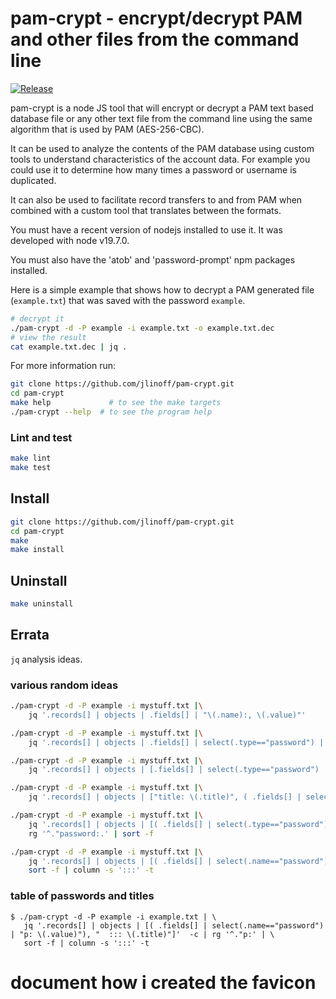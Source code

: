# pam-crypt - encrypt/decrypt PAM and other files from the command line
[![Release](https://img.shields.io/github/release/jlinoff/pam-crypt?style)](https://github.com/jlinoff/pam-crypt/releases)

pam-crypt is a node JS tool that will encrypt or decrypt a PAM text
based database file or any other text file from the command line
using the same algorithm that is used by PAM (AES-256-CBC).

It can be used to analyze the contents of the PAM database using
custom tools to understand characteristics of the account data.
For example you could use it to determine how many times a password
or username is duplicated.

It can also be used to facilitate record transfers to and from PAM
when combined with a custom tool that translates between the formats.

You must have a recent version of nodejs installed to use it. It was
developed with node v19.7.0.

You must also have the 'atob' and 'password-prompt' npm packages
installed.

Here is a simple example that shows how to decrypt a PAM generated
file (`example.txt`) that was saved with the password `example`.

```bash
# decrypt it
./pam-crypt -d -P example -i example.txt -o example.txt.dec
# view the result
cat example.txt.dec | jq .
```

For more information run:
```bash
git clone https://github.com/jlinoff/pam-crypt.git
cd pam-crypt
make help             # to see the make targets
./pam-crypt --help  # to see the program help
```

### Lint and test
```bash
make lint
make test
```

## Install
```bash
git clone https://github.com/jlinoff/pam-crypt.git
cd pam-crypt
make
make install
```

## Uninstall

```bash
make uninstall
```

## Errata

`jq` analysis ideas.


### various random ideas
```bash
./pam-crypt -d -P example -i mystuff.txt |\
    jq '.records[] | objects | .fields[] | "\(.name):, \(.value)"'

./pam-crypt -d -P example -i mystuff.txt |\
    jq '.records[] | objects | .fields[] | select(.type=="password") | "password: \(.value)"'

./pam-crypt -d -P example -i mystuff.txt |\
    jq '.records[] | objects | [.fields[] | select(.type=="password") | "password: \(.value)"]'

./pam-crypt -d -P example -i mystuff.txt |\
    jq '.records[] | objects | ["title: \(.title)", ( .fields[] | select(.type=="password") | "password: \(.value)")]'

./pam-crypt -d -P example -i mystuff.txt |\
    jq '.records[] | objects | [( .fields[] | select(.type=="password") | "password: \(.value)"), "title: \(.title)"]'  -c | \
    rg '^."password:.' | sort -f

./pam-crypt -d -P example -i mystuff.txt |\
    jq '.records[] | objects | [( .fields[] | select(.name=="password") | "p: \(.value)"), "  ::: \(.title)"]'  -c | rg '^."p:' | \
    sort -f | column -s ':::' -t
```

### table of passwords and titles
```
$ ./pam-crypt -d -P example -i example.txt | \
   jq '.records[] | objects | [( .fields[] | select(.name=="password") | "p: \(.value)"), "  ::: \(.title)"]'  -c | rg '^."p:' | \
   sort -f | column -s ':::' -t
```

# document how i created the favicon
